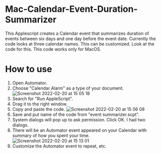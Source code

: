 # Mac-Calendar-Event-Duration-Summarizer
This Applescript creates a Calendar event that summarizes duration of events between six days and one day before the event date.
Currently the code looks at three calendar names. This can be customized. Look at the code for this.
This code works only for MacOS.

# How to use
1. Open Automator.
2. Choose "Calendar Alarm" as a type of your document.
![Screenshot 2022-02-20 at 15 05 18](https://user-images.githubusercontent.com/29375799/154849120-9bad8d13-ef58-4531-a5d3-048d7dbad696.png)
3. Search for "Run AppleScript".
4. Drag it to the right window.
5. Copy and paste the code.
![Screenshot 2022-02-20 at 15 06 08](https://user-images.githubusercontent.com/29375799/154849161-6140667f-4a54-495d-af38-9b13b30e53de.png)
6. Save and put name of the code from "event summarizer.scpt".
7. System dialogs will pop up to ask permission. Click OK. I had two dialogs.
8. There will be an Automator event appeared on your Calendar with summary of how you spent your time.
![Screenshot 2022-02-20 at 15 13 01](https://user-images.githubusercontent.com/29375799/154850023-721ee752-3a20-48a7-b908-23d13740ae24.png)
9. Customize the Automator event to repeat, etc.

